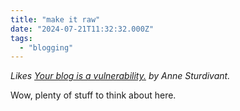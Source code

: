 ```yaml
---
title: "make it raw"
date: "2024-07-21T11:32:32.000Z"
tags: 
  - "blogging"
---
```


_Likes [Your blog is a vulnerability.](https://weblog.anniegreens.lol/2024/07/your-blog-is-a-vulnerability) by Anne Sturdivant._

Wow, plenty of stuff to think about here.
